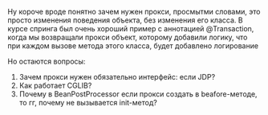 Ну короче вроде понятно зачем нужен прокси, просмытми словами, это просто изменения поведения объекта, без изменения его класса.
В курсе спринга был очень хороший пример с аннотацией @Transaction, когда мы возвращали прокси объект, которому добавили логику, что при каждом вызове метода этого класса, будет добавлено логирование


Но остаются вопросы:
1. Зачем прокси нужен обязательно интерфейс: если JDP?
2. Как работает CGLIB?
3. Почему в BeanPostProcessor если прокси создать в beafore-методе, то гг, почему не вызывается init-метод? 